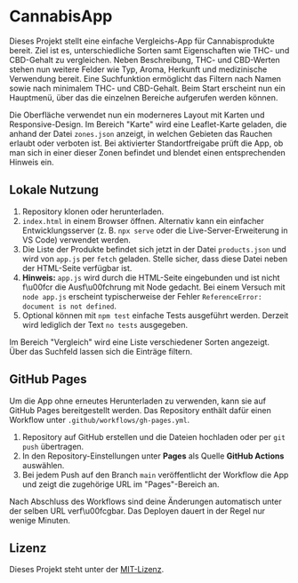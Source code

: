 # CannabisApp

Dieses Projekt stellt eine einfache Vergleichs-App für Cannabisprodukte bereit. Ziel ist es, unterschiedliche Sorten samt Eigenschaften wie THC- und CBD-Gehalt zu vergleichen. Neben Beschreibung, THC- und CBD-Werten stehen nun weitere Felder wie Typ, Aroma, Herkunft und medizinische Verwendung bereit. Eine Suchfunktion ermöglicht das Filtern nach Namen sowie nach minimalem THC- und CBD-Gehalt. Beim Start erscheint nun ein Hauptmenü, über das die einzelnen Bereiche aufgerufen werden können.

Die Oberfläche verwendet nun ein moderneres Layout mit Karten und Responsive-Design.
Im Bereich "Karte" wird eine Leaflet-Karte geladen, die anhand der Datei
`zones.json` anzeigt, in welchen Gebieten das Rauchen erlaubt oder verboten ist.
Bei aktivierter Standortfreigabe prüft die App, ob man sich in einer dieser
Zonen befindet und blendet einen entsprechenden Hinweis ein.

## Lokale Nutzung

1. Repository klonen oder herunterladen.
2. `index.html` in einem Browser öffnen. Alternativ kann ein einfacher
   Entwicklungsserver (z. B. `npx serve` oder die Live-Server-Erweiterung in VS Code)
   verwendet werden.
3. Die Liste der Produkte befindet sich jetzt in der Datei `products.json` und
   wird von `app.js` per `fetch` geladen. Stelle sicher, dass diese Datei neben
   der HTML-Seite verfügbar ist.
4. **Hinweis:** `app.js` wird durch die HTML-Seite eingebunden und ist nicht f\u00fcr
   die Ausf\u00fchrung mit Node gedacht. Bei einem Versuch mit `node app.js` erscheint
   typischerweise der Fehler `ReferenceError: document is not defined`.
4. Optional können mit `npm test` einfache Tests ausgeführt werden. Derzeit
   wird lediglich der Text `no tests` ausgegeben.

Im Bereich "Vergleich" wird eine Liste verschiedener Sorten angezeigt. Über das
Suchfeld lassen sich die Einträge filtern.

## GitHub Pages

Um die App ohne erneutes Herunterladen zu verwenden, kann sie auf GitHub Pages
bereitgestellt werden. Das Repository enthält dafür einen Workflow unter
`.github/workflows/gh-pages.yml`.

1. Repository auf GitHub erstellen und die Dateien hochladen oder per `git push`
   übertragen.
2. In den Repository-Einstellungen unter **Pages** als Quelle **GitHub Actions**
   auswählen.
3. Bei jedem Push auf den Branch `main` veröffentlicht der Workflow die App und
   zeigt die zugehörige URL im "Pages"-Bereich an.

Nach Abschluss des Workflows sind deine Änderungen automatisch unter der selben
URL verf\u00fcgbar. Das Deployen dauert in der Regel nur wenige Minuten.

## Lizenz

Dieses Projekt steht unter der [MIT-Lizenz](LICENSE).
